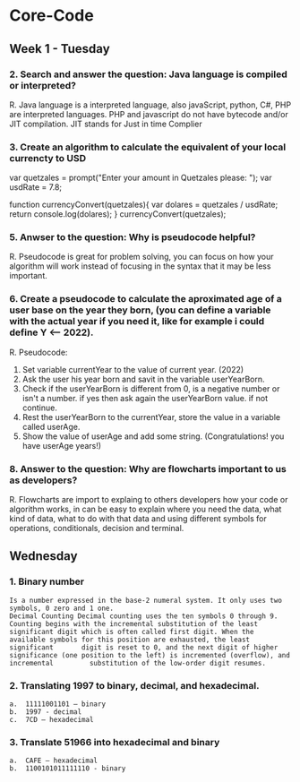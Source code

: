 # Core-Code
## Week 1 - Tuesday
### 2. Search and answer the question: Java language is compiled or interpreted?
R. Java language is a interpreted language, also javaScript, python, C#, PHP are interpreted languages. PHP and javascript do not have bytecode and/or JIT compilation. JIT stands for Just in time Complier
### 3. Create an algorithm to calculate the equivalent of your local currencty to USD

var quetzales = prompt("Enter your amount in Quetzales please: ");
var usdRate = 7.8;

function currencyConvert(quetzales){
    var dolares = quetzales / usdRate;
    return console.log(dolares);
}
currencyConvert(quetzales);

### 5. Anwser to the question: Why is pseudocode helpful?
R. Pseudocode is great for problem solving, you can focus on how your algorithm will work instead of focusing in the syntax that it may be less important.
### 6. Create a pseudocode to calculate the aproximated age of a user base on the year they born, (you can define a variable with the actual year if you need it, like for example i could define Y <-- 2022).
R. Pseudocode: 
  1. Set variable currentYear to the value of current year. (2022)
  2. Ask the user his year born and savit in the variable userYearBorn.
  3. Check if the userYearBorn is different from 0, is a negative number or isn't a number. if yes then ask again the userYearBorn value. if not continue.
  4. Rest the userYearBorn to the currentYear, store the value in a variable called userAge.
  5. Show the value of userAge and add some string. (Congratulations! you have userAge years!)
### 8. Answer to the question: Why are flowcharts important to us as developers?
R. Flowcharts are import to explaing to others developers how your code or algorithm works, in can be easy to explain where you need the data, what kind of data, what to do with that data and using different symbols for operations, conditionals, decision and terminal. 

## Wednesday
### 1. Binary number
    Is a number expressed in the base-2 numeral system. It only uses two symbols, 0 zero and 1 one.
    Decimal Counting Decimal counting uses the ten symbols 0 through 9. Counting begins with the incremental substitution of the least           significant digit which is often called first digit. When the available symbols for this position are exhausted, the least significant       digit is reset to 0, and the next digit of higher significance (one position to the left) is incremented (overflow), and incremental         substitution of the low-order digit resumes. 

### 2. Translating 1997 to binary, decimal, and hexadecimal.
    a.	11111001101 – binary
    b.	1997 - decimal
    c.	7CD – hexadecimal
    
### 3. Translate 51966 into hexadecimal and binary
    a.	CAFE – hexadecimal
    b.	1100101011111110 - binary

